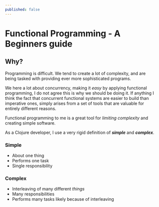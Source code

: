 ```yaml
---
published: false
---
```


# Functional Programming - A Beginners guide

## Why?
Programming is difficult. We tend to create a lot of complexity, and are being tasked with providing ever more sophisticated programs.

We here a lot about concurrency, making it *easy* by applying functional programming, I do not agree this is why we should be doing it. If anything I think the fact that concurrent functional systems are easier to build than imperative ones, simply arises from a set of tools that are valuable for entirely different reasons.

Functional programming to me is a great tool for *limiting complexity* and creating simple software.

As a Clojure developer, I use a very rigid definition of ***simple*** and ***complex***.

### Simple
- About one thing
- Performs one task
- Single responsibility

### Complex
- Interleaving of many different *things*
- Many responsibilities
- Performs many tasks likely because of interleaving



